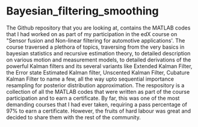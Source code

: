 # Bayesian_filtering_smoothing
The Github repository that you are looking at, contains the MATLAB codes that I had worked on as part of my participation in the edX course on "Sensor fusion and Non-linear filtering for automotive applications'. The course traversed a plethora of topics, traversing from the very basics in bayesian statistics and recursive estimation theory, to detailed description on various motion and measurement models, to detailed derivations of the powerful Kalman filters and its several variants like Extended Kalman Filter, the Error state Estimated Kalman filter, Unscented Kalman Filter, Cubature Kalman Filter to name a few, all the way upto sequential importance resampling for posterior distribution approximation. The respository is a collection of all the MATLAB codes that were written as part of the course participation and to earn a certificate. By far, this was one of the most demanding courses that I had ever taken, requiring a pass percentage of 97% to earn a certificate. However, the fruits of hard labour was great and decided to share them with the rest of the community. 
